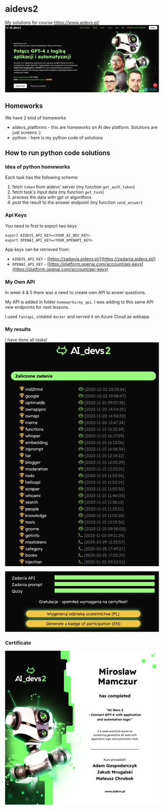 # aidevs2
My solutions for course https://www.aidevs.pl/ 
![](images/ai_devs.png)

## Homeworks
We have 2 kind of homeworks
- aidevs_platforms - this are homeworks on AI dev platform. Solutions are just screens :)
- python - here is my python code of solutions

## How to run python code solutions

### Idea of python homeworks
Each task has the following scheme:
1. fetch `token` from aidevs' server (my function `get_auth_token`)
2. fetch task's input data (my function `get_task`)
3. process the data with gpt or algorithms
4. post the result to the answer endpoint (my function `send_answer`)


### Api Keys

You need to first to export two keys

```shell
export AIDEVS_API_KEY=<YOUR_AI_DEV_KEY>
export OPENAI_API_KEY=<YOUR_OPENAPI_KEY>
```

App keys can be retrieved from:
- `AIDEVS_API_KEY` - [https://zadania.aidevs.pl/](https://zadania.aidevs.pl/)
- `OPENAI_API_KEY` - [https://platform.openai.com/account/api-keys](https://platform.openai.com/account/api-keys)

### My Own API
In week 4 & 5 there was a need to create own API to anwer questions.

My API is added in folder `homeworks/my_api`.
I was adding to this same API new endpoints for next lessons.

I used `fastapi`, created `docker` and served it on Azure Cloud as webapp.

### My results
I have done all tasks!
![](./images/tasks.png)

![](./images/final.png)

### Certificate
![](./images/aidevs_EN.png)
